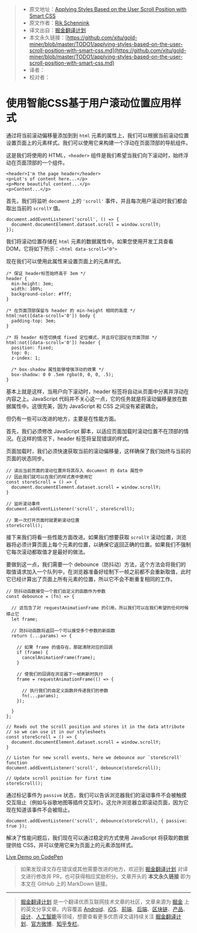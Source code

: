 > * 原文地址：[Applying Styles Based on the User Scroll Position with Smart CSS](https://pqina.nl/blog/applying-styles-based-on-the-user-scroll-position-with-smart-css/)
> * 原文作者：[Rik Schennink](https://twitter.com/intent/follow?original_referer=https%3A%2F%2Fpqina.nl%2Fblog%2Fapplying-styles-based-on-the-user-scroll-position-with-smart-css%2F&ref_src=twsrc%5Etfw&region=follow_link&screen_name=rikschennink&tw_p=followbutton)
> * 译文出自：[掘金翻译计划](https://github.com/xitu/gold-miner)
> * 本文永久链接：[https://github.com/xitu/gold-miner/blob/master/TODO1/applying-styles-based-on-the-user-scroll-position-with-smart-css.md](https://github.com/xitu/gold-miner/blob/master/TODO1/applying-styles-based-on-the-user-scroll-position-with-smart-css.md)
> * 译者：
> * 校对者：

# 使用智能CSS基于用户滚动位置应用样式

通过将当前滚动偏移量添加到到 `html` 元素的属性上，我们可以根据当前滚动位置设置页面上的元素样式。我们可以使用它来构建一个浮动在页面顶部的导航组件。

这是我们将使用的 HTML，`<header>` 组件是我们希望当我们向下滚动时，始终浮动在页面顶部的一个组件。

```
<header>I'm the page header</header>
<p>Lot's of content here...</p>
<p>More beautiful content...</p>
<p>Content...</p>
```

首先，我们将监听 `document` 上的 `'scroll'` 事件，并且每次用户滚动时我们都会取出当前的 `scrollY` 值。

```
document.addEventListener('scroll', () => {
  document.documentElement.dataset.scroll = window.scrollY;
});
```

我们将滚动位置存储在 `html` 元素的数据属性中。如果您使用开发工具查看 DOM，它将如下所示：`<html data-scroll="0">`

现在我们可以使用此属性来设置页面上的元素样式。

```
/* 保证 header标签始终高于 3em */
header {
  min-height: 3em;
  width: 100%;
  background-color: #fff;
}

/* 在页面顶部保留与 header 的 min-height 相同的高度 */
html:not([data-scroll='0']) body {
  padding-top: 3em;
}

/* 将 header 标签切换成 fixed 定位模式，并且将它固定在页面顶部 */
html:not([data-scroll='0']) header {
  position: fixed;
  top: 0;
  z-index: 1;

  /* box-shadow 属性能够增强浮动的效果 */
  box-shadow: 0 0 .5em rgba(0, 0, 0, .5);
}
```

基本上就是这样，当用户向下滚动时，header 标签将自动从页面中分离并浮动在内容之上。JavaScript 代码并不关心这一点，它的任务就是将滚动偏移量放在数据属性中。这很完美，因为 JavaScript 和 CSS 之间没有紧密耦合。

但仍有一些可以改进的地方，主要是在性能方面。

首先，我们必须修改 JavaScript 脚本，以适应页面加载时滚动位置不在顶部的情况。在这样的情况下，header 标签将呈现错误的样式。

页面加载时，我们必须快速获取当前的滚动偏移量，这样确保了我们始终与当前的页面的状态同步。

```
// 读出当前页面的滚动位置并将其存入 document 的 data 属性中
// 因此我们就可以在我们的样式表中使用它
const storeScroll = () => {
  document.documentElement.dataset.scroll = window.scrollY;
}

// 监听滚动事件
document.addEventListener('scroll', storeScroll);

// 第一次打开页面时就更新滚动位置
storeScroll();
```

接下来我们将看一些性能方面改进。如果我们想要获取 `scrollY` 滚动位置，浏览器将必须计算页面上每个元素的位置，以确保它返回正确的位置。如果我们不强制它每次滚动都取值才是最好的做法。

要做到这一点，我们需要一个 debounce（防抖动）方法，这个方法会将我们的取值请求加入一个队列中，在浏览器准备好绘制下一帧之前都不会重新取值，此时它已经计算出了页面上所有元素的位置，所以它不会不断重复相同的工作。

```
// 防抖动函数接受一个我们自定义的函数作为参数
const debounce = (fn) => {

  // 这包含了对 requestAnimationFrame 的引用，所以我们可以在我们希望的任何时候停止它
  let frame;
  
  // 防抖动函数将返回一个可以接受多个参数的新函数
  return (...params) => {
    
    // 如果 frame 的值存在，那就清除对应的回调
    if (frame) { 
      cancelAnimationFrame(frame);
    }

    // 使我们的回调在浏览器下一帧刷新时执行
    frame = requestAnimationFrame(() => {
      
      // 执行我们的自定义函数并传递我们的参数
      fn(...params);
    });

  } 
};

// Reads out the scroll position and stores it in the data attribute
// so we can use it in our stylesheets
const storeScroll = () => {
  document.documentElement.dataset.scroll = window.scrollY;
}

// Listen for new scroll events, here we debounce our `storeScroll` function
document.addEventListener('scroll', debounce(storeScroll));

// Update scroll position for first time
storeScroll();
```

通过标记事件为 `passive` 状态，我们可以告诉浏览器我们的滚动事件不会被触摸交互阻止（例如与谷歌地图等插件交互时）。这允许浏览器立即滚动页面，因为它现在知道该事件不会被阻止。

```
document.addEventListener('scroll', debounce(storeScroll), { passive: true });
```

解决了性能问题后，我们现在可以通过稳定的方式使用 JavaScript 将获取的数据提供给 CSS，并可以使用它来为页面上的元素添加样式。

[Live Demo on CodePen](https://codepen.io/rikschennink/pen/yZYbwQ)

> 如果发现译文存在错误或其他需要改进的地方，欢迎到 [掘金翻译计划](https://github.com/xitu/gold-miner) 对译文进行修改并 PR，也可获得相应奖励积分。文章开头的 **本文永久链接** 即为本文在 GitHub 上的 MarkDown 链接。


---

> [掘金翻译计划](https://github.com/xitu/gold-miner) 是一个翻译优质互联网技术文章的社区，文章来源为 [掘金](https://juejin.im) 上的英文分享文章。内容覆盖 [Android](https://github.com/xitu/gold-miner#android)、[iOS](https://github.com/xitu/gold-miner#ios)、[前端](https://github.com/xitu/gold-miner#前端)、[后端](https://github.com/xitu/gold-miner#后端)、[区块链](https://github.com/xitu/gold-miner#区块链)、[产品](https://github.com/xitu/gold-miner#产品)、[设计](https://github.com/xitu/gold-miner#设计)、[人工智能](https://github.com/xitu/gold-miner#人工智能)等领域，想要查看更多优质译文请持续关注 [掘金翻译计划](https://github.com/xitu/gold-miner)、[官方微博](http://weibo.com/juejinfanyi)、[知乎专栏](https://zhuanlan.zhihu.com/juejinfanyi)。

